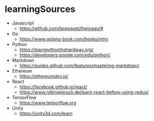 # learningSources

* Javascript
  * https://github.com/bpesquet/thejsway/#
* Go
  * https://www.golang-book.com/books/intro
* Python
  * https://learnpythonthehardway.org/
  * https://developers.google.com/edu/python/
* Markdown
  * https://guides.github.com/features/mastering-markdown/
* Ethereum
  * https://ethereumdev.io/
* React
  * https://facebook.github.io/react/
  * https://www.robinwieruch.de/learn-react-before-using-redux/
* TensorFlow
  * https://www.tensorflow.org
* Unity
  * https://unity3d.com/learn
